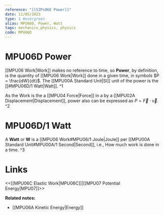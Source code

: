```yaml
---
reference: "[[SZPs06E Power]]"
date: 11/05/2023
type: 1 #evergreen
alias: MPU06D, Power, Watt
tags: mechanics_physics, physics
code: MPU06D
---
```

# MPU06D Power

[[MPU06 Work|Work]] makes no reference to time, so **Power**, by definition, is the quantity of [[MPU06 Work|Work]] done in a given time, in symbols $P = \frac{dW}{dt}$. The [[MPU00A Standard Unit|SI]] unit of the power is the [[#MPU06D/1 Watt|Watt]]. ^1

As the Work is the a [[MPU04 Force|Force]] in a by a [[MPU02A Displacement|Displacement]], power also can be expressed as $P = \vec{F}\cdot\vec{v}$. ^2

# MPU06D/1 Watt

A **Watt** or **W** is a [[MPU06 Work#MPU06/1 Joule|Joule]] per [[MPU00A Standard Unit#MPU00A/1 Second|Second]], i.e., How much work is done in a time. ^3

# Links
<<[[MPU06C Elastic Work|MPU06C]]|[[MPU07 Potential Energy|MPU07]]>>

**Related notes:**
- [[MPU06A Kinetic Energy|Energy]]